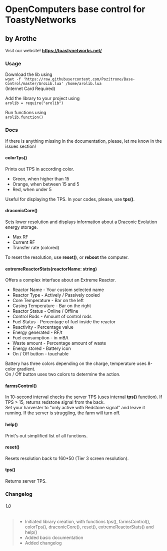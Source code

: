 # OpenComputers base control for ToastyNetworks
## by Arothe
Visit our website! **https://toastynetworks.net/**

### Usage
Download the lib using  
`wget -f 'https://raw.githubusercontent.com/Pozitrone/Base-Control/master/AroLib.lua' /home/arolib.lua`  
(Internet Card Required)  

Add the library to your project using  
`arolib = require("arolib")`  

Run functions using  
`arolib.function()`  

### Docs
If there is anything missing in the documentation, please, let me know in the issues section! 

#### colorTps()
Prints out TPS in according color. 
* Green, when higher than 15
* Orange, when between 15 and 5
* Red, when under 5  

Useful for displaying the TPS. In your codes, please, use **tps()**.  

#### draconicCore()
Sets lower resolution and displays information about a Draconic Evolution energy storage.  
* Max RF  
* Current RF
* Transfer rate (colored)  

To reset the resolution, use **reset()**, or **reboot** the computer.  

#### extremeReactorStats(reactorName: string)
Offers a complex interface about an Extreme Reactor.
* Reactor Name - Your custom selected name
* Reactor Type - Actively / Passively cooled
* Core Temperature - Bar on the left
* Casing Temperature - Bar on the right
* Reactor Status - Online / Offline
* Control Rods - Amount of control rods
* Fuel Status - Percentage of fuel inside the reactor
* Reactivity - Percentage value
* Energy generated - RF/t
* Fuel consumption - in mB/t
* Waste amount - Percentage amount of waste  
* Energy stored - Battery icon
* On / Off button - touchable

Battery has three colors depending on the charge, temperature uses 8-color gradient.  
On / Off button uses two colors to determine the action.  

#### farmsControl()
In 10-second interval checks the server TPS (uses internal **tps()** function). If TPS > 15, returns redstone signal from the back.  
Set your harvester to "only active with Redstone signal" and leave it running. If the server is struggling, the farm will turn off.

#### help()
Print's out simplified list of all functions.  

#### reset()
Resets resolution back to 160\*50 (Tier 3 screen resolution). 

#### tps()
Returns server TPS.

### Changelog
###### 1.0
> * Initiated library creation, with functions tps(), farmsControl(), colorTps(), draconicCore(), reset(), extremeReactorStats() and help()  
> * Added basic documentation  
> * Added changelog  
